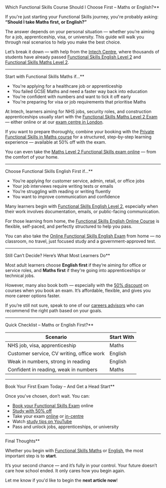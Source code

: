 
 Which Functional Skills Course Should I Choose First – Maths or English?**

If you're just starting your Functional Skills journey, you're probably asking:
**“Should I take Maths first, or English?”**

The answer depends on your personal situation — whether you’re aiming for a job, apprenticeship, visa, or university. This guide will walk you through real scenarios to help you make the best choice.

Let’s break it down — with help from the [Intech Centre](https://www.intechcentre.com/about-us/), where thousands of students have already passed [Functional Skills English Level 2](https://www.intechcentre.com/courses/functional-skills-english-level-2-exam/) and [Functional Skills Maths Level 2](https://www.intechcentre.com/courses/functional-skills-maths-level-2-exam/).

---

Start with Functional Skills Maths if…**

* You're applying for a healthcare job or apprenticeship
* You failed GCSE Maths and need a faster way back into education
* You're confident with numbers and want to tick it off early
* You're preparing for visa or job requirements that prioritise Maths

At Intech, learners aiming for NHS jobs, security roles, and construction apprenticeships usually start with the [Functional Skills Maths Level 2 Exam](https://www.intechcentre.com/courses/functional-skills-maths-level-2-exam/) — either online or at our [exam centre in London](https://www.intechcentre.com/courses/in-centre-functional-skills-exams-in-london/).

If you want to prepare thoroughly, combine your booking with the [Private Functional Skills in Maths course](https://www.intechcentre.com/courses/private-functional-skills-in-maths/) for a structured, step-by-step learning experience — available at 50% off with the exam.

You can even take the [Maths Level 2 Functional Skills exam online](https://www.intechcentre.com/courses/online-functional-skills-maths-level-2-exam-2/) — from the comfort of your home.

---

Choose Functional Skills English First if…**

* You’re applying for customer service, admin, retail, or office jobs
* Your job interviews require writing tests or emails
* You’re struggling with reading or writing fluently
* You want to improve communication and confidence

Many learners begin with [Functional Skills English Level 2](https://www.intechcentre.com/courses/functional-skills-english-level-2-exam/), especially when their work involves documentation, emails, or public-facing communication.

For those learning from home, the [Functional Skills English Online Course](https://www.intechcentre.com/courses/functional-skills-english-online-course/) is flexible, self-paced, and perfectly structured to help you pass.

You can also take the [Online Functional Skills English Exam](https://www.intechcentre.com/courses/online-functional-skills-english-level-2-exam/) from home — no classroom, no travel, just focused study and a government-approved test.

---

Still Can’t Decide? Here’s What Most Learners Do**

Most adult learners choose **English first** if they’re aiming for office or service roles, and **Maths first** if they're going into apprenticeships or technical jobs.

However, many also book both — especially with the [50% discount](https://www.intechcentre.com/courses/functional-skills-course/) on courses when you book an exam. It’s affordable, flexible, and gives you more career options faster.

If you’re still not sure, speak to one of our [careers advisors](https://www.intechcentre.com/about-us/) who can recommend the right path based on your goals.

---

Quick Checklist – Maths or English First?**

| Scenario                                  | Start With |
| ----------------------------------------- | ---------- |
| NHS job, visa, apprenticeship             | Maths      |
| Customer service, CV writing, office work | English    |
| Weak in numbers, strong in reading        | English    |
| Confident in reading, weak in numbers     | Maths      |

---
Book Your First Exam Today – And Get a Head Start**

Once you've chosen, don’t wait. You can:

* [Book your Functional Skills Exam](https://www.intechcentre.com/book-functional-skills-exam/) online
* [Study with 50% off](https://www.intechcentre.com/courses/functional-skills-course/)
* Take your exam [online](https://www.intechcentre.com/courses/online-functional-skills-maths-level-2-exam-2/) or [in-centre](https://www.intechcentre.com/courses/in-centre-functional-skills-exams-in-london/)
* Watch [study tips on YouTube](https://www.youtube.com/@Intechcentre)
* Pass and unlock jobs, apprenticeships, or university

---

 Final Thoughts**

Whether you begin with [Functional Skills Maths](https://www.intechcentre.com/courses/functional-skills-maths-level-2-exam/) or [English](https://www.intechcentre.com/courses/functional-skills-english-level-2-exam/), the most important step is to **start**.

It’s your second chance — and it’s fully in your control.
Your future doesn’t care how school ended. It only cares how you begin again.



Let me know if you'd like to begin the **next article now**!

